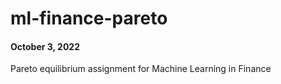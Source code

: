 # ml-finance-pareto
#### October 3, 2022

Pareto equilibrium assignment for Machine Learning in Finance
